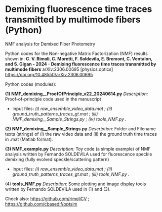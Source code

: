 # Demixing fluorescence time traces transmitted by multimode fibers (Python)
NMF analysis for Demixed Fiber Photometry

Python codes for the Non-negative Matrix Factorization (NMF) results shown in: **C. V. Rimoli, C. Moretti, F. Soldevila, E. Bremont, C. Ventalon, and S. Gigan - 2024 - Demixing fluorescence time traces transmitted by multimode fibers** arXiv:2306.00695 [physics.optics] https://doi.org/10.48550/arXiv.2306.00695

Python codes (modules):

**(1) NMF_demixing__ProofOfPrinciple_v22_20240614.py** *Description:* Proof-of-principle code used in the manuscript
- Input files: *(i) raw_ensemble_video_data.mat ; (ii) ground_truth_patterns_traces_gt.mat ; (iii) NMF_demixing__Sample_Strings.py ; (iv) tools_NMF.py .*

**(2) NMF_demixing__Sample_Strings.py** *Description:* Folder and Filename texts (strings) of (i) the raw video data and (ii) the ground truth time traces in .mat (Matlab format).

**(3) NMF_example.py** *Description:* Toy code (a simple example) of NMF analysis written by Fernando SOLDEVILA used for fluorescence speckle demixing (fully evolved speckle/scattering pattern) 
- Input files: *(i) raw_ensemble_video_data.mat ; (ii) ground_truth_patterns_traces_gt.mat ; (iii) tools_NMF.py .*

(4) **tools_NMF.py** *Description:* Some plotting and image display tools written by Fernando SOLDEVILA used in (1) and (3).

Check also:
https://github.com/rimoliCV ;
https://github.com/cbasedlf/optsim
